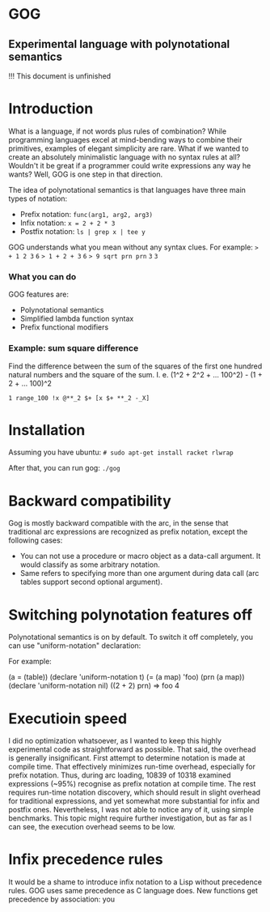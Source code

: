 GOG
===
Experimental language with polynotational semantics
-----
!!! This document is unfinished
# Introduction

What is a language, if not words plus rules of combination?
While programming languages excel at mind-bending ways to combine their primitives,
examples of elegant simplicity are rare. What if we wanted to create an absolutely minimalistic
language with no syntax rules at all? Wouldn't it be great if a programmer could write
expressions any way he wants? Well, GOG is one step in that direction.

The idea of polynotational semantics is that languages have three main types of notation:

* Prefix notation: `func(arg1, arg2, arg3)`
* Infix notation: `x = 2 + 2 * 3`
* Postfix notation: `ls | grep x | tee y`

GOG understands what you mean without any syntax clues. For example:
`> + 1 2 3`
`6`
`> 1 + 2 + 3`
`6`
`> 9 sqrt prn prn`
`3`
`3`

### What you can do

GOG features are:
* Polynotational semantics
* Simplified lambda function syntax
* Prefix functional modifiers

### Example: sum square difference

Find the difference between the sum of the squares of the first one hundred natural numbers and the square of the sum.
I. e. (1^2 + 2^2 + ... 100^2) - (1 + 2 + ... 100)^2

`1 range_100 !x @**_2 $+ [x $+ **_2 -_X]`

# Installation

Assuming you have ubuntu:
`# sudo apt-get install racket rlwrap`

After that, you can run gog:
`./gog`

# Backward compatibility

Gog is mostly backward compatible with the arc, in the sense that traditional arc expressions are recognized as prefix notation, except the following cases:

* You can not use a procedure or macro object as a data-call argument. It would classify as some arbitrary notation.
* Same refers to specifying more than one argument during data call (arc tables support second optional argument).

# Switching polynotation features off

Polynotational semantics is on by default. To switch it off completely, you can use "uniform-notation" declaration:

For example:

(a = (table))
(declare 'uniform-notation t)
(= (a map) 'foo)
(prn (a map))
(declare 'uniform-notation nil)
((2 + 2) prn)
=>
foo
4

# Executioin speed

I did no optimization whatsoever, as I wanted to keep this highly experimental code as straightforward as possible. That said, the overhead is generally insignificant. First attempt to determine notation is made at compile time. That effectively minimizes run-time overhead, especially for prefix notation. Thus, during arc loading, 10839 of 10318 examined expressions (~95%) recognise as prefix notation at compile time. The rest requires run-time notation discovery, which should result in slight overhead for traditional expressions, and yet somewhat more substantial for infix and postfix ones. Nevertheless, I was not able to notice any of it, using simple benchmarks. This topic might require further investigation, but as far as I can see, the execution overhead seems to be low.

# Infix precedence rules

It would be a shame to introduce infix notation to a Lisp without precedence rules. GOG uses same precedence as C language does. New functions get precedence by association: you
